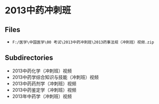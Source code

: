 # 2013中药冲刺班

## Files

- `F:/医学\中国医学\00 考试\2013中药冲刺班\2013药事法规（冲刺班）视频.zip`

## Subdirectories

- 2013中药化学（冲刺班）视频
- 2013中药学综合知识与技能（冲刺班）视频
- 2013中药药剂学（冲刺班）视频
- 2013中药鉴定学（冲刺班）视频
- 2013年中药学（冲刺班）视频

